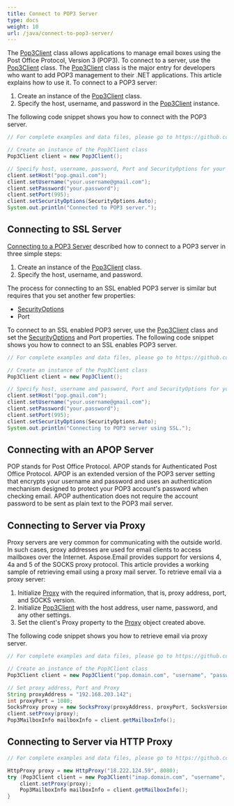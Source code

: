 ```yaml
---
title: Connect to POP3 Server
type: docs
weight: 10
url: /java/connect-to-pop3-server/
---
```



The [Pop3Client](https://apireference.aspose.com/email/java/com.aspose.email/pop3client) class allows applications to manage email boxes using the Post Office Protocol, Version 3 (POP3). To connect to a server, use the [Pop3Client](https://apireference.aspose.com/email/java/com.aspose.email/pop3client) class. The [Pop3Client](https://apireference.aspose.com/email/java/com.aspose.email/pop3client) class is the major entry for developers who want to add POP3 management to their .NET applications. This article explains how to use it. To connect to a POP3 server:

1. Create an instance of the [Pop3Client](https://apireference.aspose.com/email/java/com.aspose.email/pop3client) class.
1. Specify the host, username, and password in the [Pop3Client](https://apireference.aspose.com/email/java/com.aspose.email/pop3client) instance.

The following code snippet shows you how to connect with the POP3 server.


~~~Java
// For complete examples and data files, please go to https://github.com/aspose-email/Aspose.Email-for-Java

// Create an instance of the Pop3Client class
Pop3Client client = new Pop3Client();

// Specify host, username, password, Port and SecurityOptions for your client
client.setHost("pop.gmail.com");
client.setUsername("your.username@gmail.com");
client.setPassword("your.password");
client.setPort(995);
client.setSecurityOptions(SecurityOptions.Auto);
System.out.println("Connected to POP3 server.");
~~~
## **Connecting to SSL Server**
[Connecting to a POP3 Server](#connecting-to-pop3-server) described how to connect to a POP3 server in three simple steps:

1. Create an instance of the [Pop3Client](https://apireference.aspose.com/email/java/com.aspose.email/pop3client) class.
1. Specify the host, username, and password.

The process for connecting to an SSL enabled POP3 server is similar but requires that you set another few properties:

- [SecurityOptions](https://apireference.aspose.com/email/java/com.aspose.email/securityoptions)
- Port

To connect to an SSL enabled POP3 server, use the [Pop3Client](https://apireference.aspose.com/email/java/com.aspose.email/pop3client) class and set the [SecurityOptions](https://apireference.aspose.com/email/java/com.aspose.email/securityoptions) and Port properties. The following code snippet shows you how to connect to an SSL enables POP3 server.


~~~Java
// For complete examples and data files, please go to https://github.com/aspose-email/Aspose.Email-for-Java

// Create an instance of the Pop3Client class
Pop3Client client = new Pop3Client();

// Specify host, username and password, Port and SecurityOptions for your client
client.setHost("pop.gmail.com");
client.setUsername("your.username@gmail.com");
client.setPassword("your.password");
client.setPort(995);
client.setSecurityOptions(SecurityOptions.Auto);
System.out.println("Connecting to POP3 server using SSL.");
~~~
## **Connecting with an APOP Server**
POP stands for Post Office Protocol. APOP stands for Authenticated Post Office Protocol. APOP is an extended version of the POP3 server setting that encrypts your username and password and uses an authentication mechanism designed to protect your POP3 account's password when checking email. APOP authentication does not require the account password to be sent as plain text to the POP3 mail server.
## **Connecting to Server via Proxy**
Proxy servers are very common for communicating with the outside world. In such cases, proxy addresses are used for email clients to access mailboxes over the Internet. Aspose.Email provides support for versions 4, 4a and 5 of the SOCKS proxy protocol. This article provides a working sample of retrieving email using a proxy mail server. To retrieve email via a proxy server:

1. Initialize [Proxy](https://apireference.aspose.com/email/java/com.aspose.email/proxy) with the required information, that is, proxy address, port, and SOCKS version.
1. Initialize [Pop3Client](https://apireference.aspose.com/email/java/com.aspose.email/pop3client) with the host address, user name, password, and any other settings.
1. Set the client's Proxy property to the [Proxy](https://apireference.aspose.com/email/java/com.aspose.email/proxy) object created above.

The following code snippet shows you how to retrieve email via proxy server.


~~~Java
// For complete examples and data files, please go to https://github.com/aspose-email/Aspose.Email-for-Java

// Create an instance of the Pop3Client class
Pop3Client client = new Pop3Client("pop.domain.com", "username", "password");

// Set proxy address, Port and Proxy
String proxyAddress = "192.168.203.142";
int proxyPort = 1080;
SocksProxy proxy = new SocksProxy(proxyAddress, proxyPort, SocksVersion.SocksV5);
client.setProxy(proxy);
Pop3MailboxInfo mailboxInfo = client.getMailboxInfo();
~~~
## **Connecting to Server via HTTP Proxy**


~~~Java
// For complete examples and data files, please go to https://github.com/aspose-email/Aspose.Email-for-Java

HttpProxy proxy = new HttpProxy("18.222.124.59", 8080);
try (Pop3Client client = new Pop3Client("imap.domain.com", "username", "password")) {
    client.setProxy(proxy);
    Pop3MailboxInfo mailboxInfo = client.getMailboxInfo();
}
~~~
